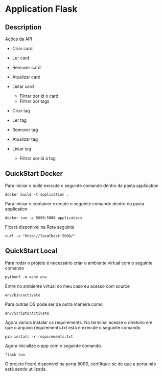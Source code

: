 # Application Flask


## Description

Ações da API

- Criar card
- Ler card
- Remover card
- Atualizar card
- Listar card
  - Filtrar por id o card
  - Filtrar por tags
  

- Criar tag
- Ler tag
- Remover tag
- Atualizar tag
- Listar tag
  - Filtrar por id a tag


## QuickStart Docker

Para iniciar o build execute o seguinte comando dentro da pasta application

```
docker build -t application .
```

Para iniciar o container execute o seguinte comando dentro da pasta application


```
docker run -p 5000:5000 application
```

Ficará disponivel na Rota seguinte

```
curl -v "http://localhost:5000/"
``` 

## QuickStart Local

Para rodar o projeto é necessário criar o ambiente virtual com o seguinte comando

```
python3 -m venv env
```

Entre no ambiente virtual no meu caso eu acesso com source

```
env/bin/activate
```

Para outras OS pode ser de outra maneira como 

```
env/Scripts/Activate
```

Agora vamos instalar os requirements. No terminal acesse o diretorio em que o arquivo requirements.txt está e execute o seguinte comando 

```
pip install -r requirements.txt
```

Agora inicialize o app com o seguinte comando.

```
flask run
```

O projeto ficará disponível na porta 5000, certifique-se de que a porta não está sendo utilizada.

